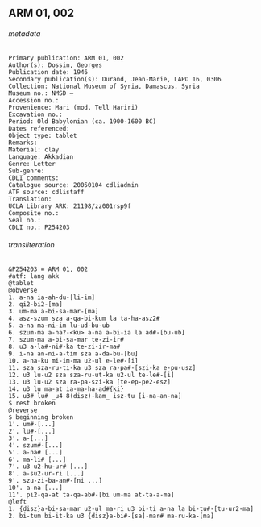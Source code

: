 
ARM 01, 002
---
###### metadata
    Primary publication: ARM 01, 002
 	Author(s): Dossin, Georges
 	Publication date: 1946
 	Secondary publication(s): Durand, Jean-Marie, LAPO 16, 0306
 	Collection: National Museum of Syria, Damascus, Syria
 	Museum no.: NMSD —
 	Accession no.:
 	Provenience: Mari (mod. Tell Hariri)
 	Excavation no.:
 	Period: Old Babylonian (ca. 1900-1600 BC)
 	Dates referenced:
 	Object type: tablet
 	Remarks:
 	Material: clay
 	Language: Akkadian
 	Genre: Letter
 	Sub-genre:
 	CDLI comments:
 	Catalogue source: 20050104 cdliadmin
 	ATF source: cdlistaff
 	Translation:
 	UCLA Library ARK: 21198/zz001rsp9f
 	Composite no.:
 	Seal no.:
 	CDLI no.: P254203
###### transliteration
    &P254203 = ARM 01, 002
 	#atf: lang akk
 	@tablet
 	@obverse
 	1. a-na ia-ah-du-[li-im]
 	2. qi2-bi2-[ma]
 	3. um-ma a-bi-sa-mar-[ma]
 	4. asz-szum sza a-qa-bi-kum la ta-ha-asz2#
 	5. a-na ma-ni-im lu-ud-bu-ub
 	6. szum-ma a-na?-<ku> a-na a-bi-ia la ad#-[bu-ub]
 	7. szum-ma a-bi-sa-mar te-zi-ir#
 	8. u3 a-la#-ni#-ka te-zi-ir-ma#
 	9. i-na an-ni-a-tim sza a-da-bu-[bu]
 	10. a-na-ku mi-im-ma u2-ul e-le#-[i]
 	11. sza sza-ru-ti-ka u3 sza ra-pa#-[szi-ka e-pu-usz]
 	12. u3 lu-u2 sza sza-ru-ut-ka u2-ul te-le#-[i]
 	13. u3 lu-u2 sza ra-pa-szi-ka [te-ep-pe2-esz]
 	14. u3 lu ma-at ia-ma-ha-ad#{ki}
 	15. u3# lu# _u4 8(disz)-kam_ isz-tu [i-na-an-na]
 	$ rest broken
 	@reverse
 	$ beginning broken
 	1'. um#-[...]
 	2'. lu#-[...]
 	3'. a-[...]
 	4'. szum#-[...]
 	5'. a-na# [...]
 	6'. ma-li# [...]
 	7'. u3 u2-hu-ur# [...]
 	8'. a-su2-ur-ri [...]
 	9'. szu-zi-ba-an#-[ni ...]
 	10'. a-na [...]
 	11'. pi2-qa-at ta-qa-ab#-[bi um-ma at-ta-a-ma]
 	@left
 	1. {disz}a-bi-sa-mar u2-ul ma-ri u3 bi-ti a-na la bi-tu#-[tu-ur2-ma]
 	2. bi-tum bi-it-ka u3 {disz}a-bi#-[sa]-mar# ma-ru-ka-[ma] 

